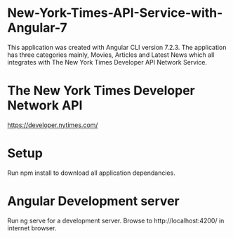 # New-York-Times-API-Service-with-Angular-7
This application was created with Angular CLI version 7.2.3. The application has three categories mainly, Movies, Articles and Latest News which all integrates with The New York Times Developer API Network Service.

# The New York Times Developer Network API
https://developer.nytimes.com/

# Setup
Run npm install to download all application dependancies.

# Angular Development server
Run ng serve for a development server. Browse to http://localhost:4200/ in internet browser.
